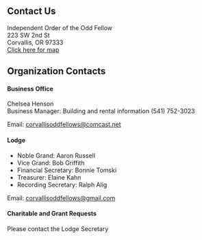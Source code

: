 ## Contact Us

Independent Order of the Odd Fellow   
223  SW 2nd  St   
Corvallis, OR 97333   
[Click here for map](https://www.google.com/maps/place/223+SW+2nd+St,+Corvallis,+OR+97333/@44.5624716,-123.2625062,17z/data=!3m1!4b1!4m5!3m4!1s0x54c040ebca942e49:0x35517f099a38994a!8m2!3d44.5624716!4d-123.2603122)   

## Organization Contacts

#### Business Office

Chelsea Henson   
Business Manager: Building and rental information (541) 752-3023

Email: <a href="mailto:corvallisoddfellows@comcast.net">corvallisoddfellows@comcast.net </a>

#### Lodge

* Noble Grand: Aaron Russell
* Vice Grand: Bob Griffith
* Financial Secretary: Bonnie Tomski
* Treasurer: Elaine Kahn
* Recording Secretary: Ralph Alig

Email: <a href="mailto:corvallisoddfellows@gmail.com">corvallisoddfellows@gmail.com </a>

#### Charitable and Grant Requests

Please contact the Lodge Secretary
